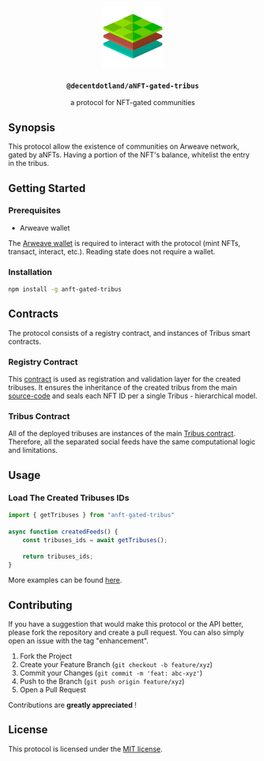 
<p align="center">
  <a href="https://decent.land">
    <img src="./src/img/logo25.png" height="124">
  </a>
  <h3 align="center"><code>@decentdotland/aNFT-gated-tribus</code></h3>
  <p align="center">a protocol for NFT-gated communities</p>
</p>


## Synopsis
This protocol allow the existence of communities on Arweave network, gated by aNFTs. Having a portion of the NFT's balance, whitelist the entry in the tribus.

## Getting Started

### Prerequisites

- Arweave wallet

The [Arweave wallet](https://arconnect.io) is required to interact with the protocol (mint NFTs, transact, interact, etc.). Reading state does not require a wallet.

### Installation

```sh
npm install -g anft-gated-tribus

```

## Contracts
The protocol consists of a registry contract, and instances of Tribus smart contracts.

### Registry Contract
This [contract](./protocol-contracts/registry) is used as registration and validation layer for the created tribuses. It ensures the inheritance of the created tribus from the main [source-code](./protocol-contracts/tribus/tribus.js) and seals each NFT ID per a single Tribus - hierarchical model.

### Tribus Contract
All of the deployed tribuses are instances of the main [Tribus contract](./protocol-contracts/tribus). Therefore, all the separated social feeds have the same computational logic and limitations.

## Usage

### Load The Created Tribuses IDs

```js
import { getTribuses } from "anft-gated-tribus"

async function createdFeeds() {
	const tribuses_ids = await getTribuses();

	return tribuses_ids;
}

```

More examples can be found [here](./docs/examples).

## Contributing

If you have a suggestion that would make this protocol or the API better, please fork the repository and create a pull request. You can also simply open an issue with the tag "enhancement".

1. Fork the Project
2. Create your Feature Branch (`git checkout -b feature/xyz`)
3. Commit your Changes (`git commit -m 'feat: abc-xyz'`)
4. Push to the Branch (`git push origin feature/xyz`)
5. Open a Pull Request

Contributions are **greatly appreciated** !
## License
This protocol is licensed under the [MIT license](./LICENSE).